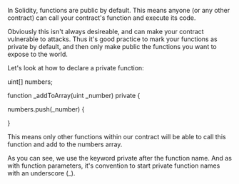 In Solidity, functions are public by default. This means anyone \(or any other contract\) can call your contract's function and execute its code.



Obviously this isn't always desireable, and can make your contract vulnerable to attacks. Thus it's good practice to mark your functions as private by default, and then only make public the functions you want to expose to the world.



Let's look at how to declare a private function:



uint\[\] numbers;



function \_addToArray\(uint \_number\) private {

  numbers.push\(\_number\) {

}

This means only other functions within our contract will be able to call this function and add to the numbers array.



As you can see, we use the keyword private after the function name. And as with function parameters, it's convention to start private function names with an underscore \(\_\).

